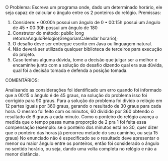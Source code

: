 O Problema: Escreva um programa onde, dado um determinado horário, ele seja
capaz de calcular o ângulo entre os 2 ponteiros do relógio.
Premissas:
1. Considere:
• 00:00h possui um ângulo de 0
• 00:15h possui um ângulo de 45
• 00:30h possui um ângulo de 180
2. Construtor do método:
public long retornaAnguloRelogio(GregorianCalendar horario);
3. O desafio deve ser entregue escrito em Java ou linguagem natural.
4. Não deverá ser utilizada qualquer biblioteca de terceiros para execução do projeto.
5. Caso tenhas alguma dúvida, tome a decisão que julgar ser a melhor e encaminhe
junto com a solução do desafio dizendo qual era sua dúvida, qual foi a decisão tomada
e defenda a posição tomada.

COMENTÁRIOS:

Analisando as considerações foi identificado um erro quando foi informado que a 00:15 o ângulo é de 45 graus, na solução do problema isso foi corrigido para 90 graus.
Para a solução do problema foi divido o relógio em 12 partes iguais por 360 graus, gerando o resultado de 30 graus para cada hora. O mesmo foi feito com os minutos, 60 dividido por 360 obtendo o resultado de 6 graus a cada minuto. Como o ponteiro do relógio avança a medida que o tempo passa numa proporção de 2 pra 1 foi feita essa compensação (exemplo: se o ponteiro dos minutos está no 30, quer dizer que o ponteiro das horas já percorreu metade do seu caminho, ou seja 15 graus) 
No enunciado não é especificado se o resultado deve apresentar o menor ou maior ângulo entre os ponteiros, então foi considerado o ângulo no sentido horário, ou seja, dando uma volta completa no relógio e não a menor distância.
